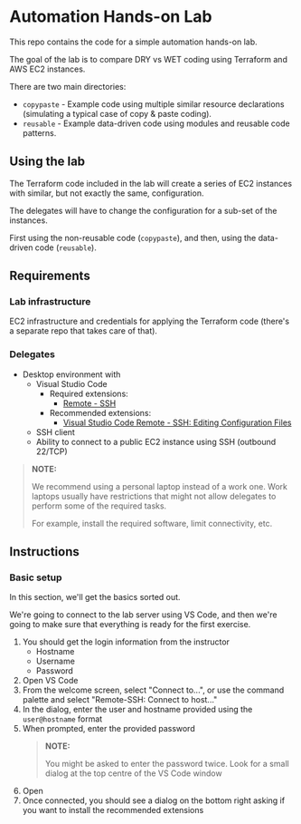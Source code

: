 # Automation Hands-on Lab

This repo contains the code for a simple automation hands-on lab.

The goal of the lab is to compare DRY vs WET coding using Terraform and AWS EC2 instances.

There are two main directories:

- `copypaste` - Example code using multiple similar resource declarations (simulating a typical case of copy & paste coding).
- `reusable` - Example data-driven code using modules and reusable code patterns.

## Using the lab

The Terraform code included in the lab will create a series of EC2 instances with similar, but not exactly the same, configuration.

The delegates will have to change the configuration for a sub-set of the instances.

First using the non-reusable code (`copypaste`), and then, using the data-driven code (`reusable`).

## Requirements

### Lab infrastructure

EC2 infrastructure and credentials for applying the Terraform code (there's a separate repo that takes care of that).

### Delegates

- Desktop environment with
  - Visual Studio Code
    - Required extensions:
      - [Remote - SSH](https://marketplace.visualstudio.com/items?itemName=ms-vscode-remote.remote-ssh)
    - Recommended extensions:
      - [Visual Studio Code Remote - SSH: Editing Configuration Files](https://marketplace.visualstudio.com/items?itemName=ms-vscode-remote.remote-ssh-edit)
  - SSH client
  - Ability to connect to a public EC2 instance using SSH (outbound 22/TCP)

> **NOTE:**
>
> We recommend using a personal laptop instead of a work one. Work laptops usually have restrictions that might not allow delegates to perform some of the required tasks.
>
> For example, install the required software, limit connectivity, etc.

## Instructions

### Basic setup

In this section, we'll get the basics sorted out.

We're going to connect to the lab server using VS Code, and then we're going to make sure that everything is ready for the first exercise.

1. You should get the login information from the instructor
   - Hostname
   - Username
   - Password
2. Open VS Code
3. From the welcome screen, select "Connect to...", or use the command palette and select "Remote-SSH: Connect to host..."
4. In the dialog, enter the user and hostname provided using the `user@hostname` format
5. When prompted, enter the provided password
    > **NOTE:**
    >
    > You might be asked to enter the password twice. Look for a small dialog at the top centre of the VS Code window
6. Open 
6. Once connected, you should see a dialog on the bottom right asking if you want to install the recommended extensions
